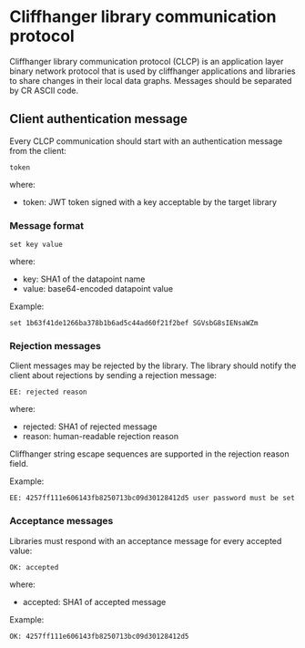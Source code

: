 # Cliffhanger library communication protocol
Cliffhanger library communication protocol (CLCP) is an application layer binary network protocol that is used by cliffhanger applications and libraries to share changes in their local data graphs.
Messages should be separated by CR ASCII code.

## Client authentication message
Every CLCP communication should start with an authentication message from the client:
```
token
```
where:
- token: JWT token signed with a key acceptable by the target library 

### Message format
```
set key value
```
where: 
- key: SHA1 of the datapoint name
- value: base64-encoded datapoint value

Example: 
```
set 1b63f41de1266ba378b1b6ad5c44ad60f21f2bef SGVsbG8sIENsaWZm
```

### Rejection messages
Client messages may be rejected by the library.
The library should notify the client about rejections by sending a rejection message:
```
EE: rejected reason
```
where:
- rejected: SHA1 of rejected message
- reason: human-readable rejection reason

Cliffhanger string escape sequences are supported in the rejection reason field.

Example:
```
EE: 4257ff111e606143fb8250713bc09d30128412d5 user password must be set
```

### Acceptance messages
Libraries must respond with an acceptance message for every accepted value:
```
OK: accepted
```
where:
- accepted: SHA1 of accepted message

Example:
```
OK: 4257ff111e606143fb8250713bc09d30128412d5
```

